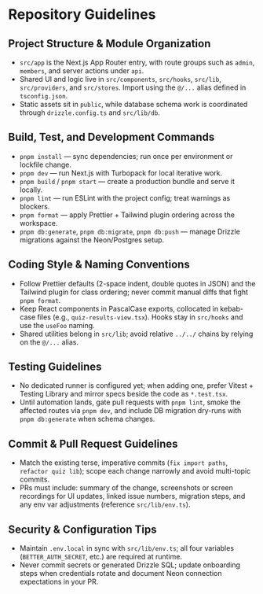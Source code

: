# Repository Guidelines

## Project Structure & Module Organization
- `src/app` is the Next.js App Router entry, with route groups such as `admin`, `members`, and server actions under `api`.
- Shared UI and logic live in `src/components`, `src/hooks`, `src/lib`, `src/providers`, and `src/stores`. Import using the `@/...` alias defined in `tsconfig.json`.
- Static assets sit in `public`, while database schema work is coordinated through `drizzle.config.ts` and `src/lib/db`.

## Build, Test, and Development Commands
- `pnpm install` — sync dependencies; run once per environment or lockfile change.
- `pnpm dev` — run Next.js with Turbopack for local iterative work.
- `pnpm build` / `pnpm start` — create a production bundle and serve it locally.
- `pnpm lint` — run ESLint with the project config; treat warnings as blockers.
- `pnpm format` — apply Prettier + Tailwind plugin ordering across the workspace.
- `pnpm db:generate`, `pnpm db:migrate`, `pnpm db:push` — manage Drizzle migrations against the Neon/Postgres setup.

## Coding Style & Naming Conventions
- Follow Prettier defaults (2-space indent, double quotes in JSON) and the Tailwind plugin for class ordering; never commit manual diffs that fight `pnpm format`.
- Keep React components in PascalCase exports, collocated in kebab-case files (e.g., `quiz-results-view.tsx`). Hooks stay in `src/hooks` and use the `useFoo` naming.
- Shared utilities belong in `src/lib`; avoid relative `../../` chains by relying on the `@/...` alias.

## Testing Guidelines
- No dedicated runner is configured yet; when adding one, prefer Vitest + Testing Library and mirror specs beside the code as `*.test.tsx`.
- Until automation lands, gate pull requests with `pnpm lint`, smoke the affected routes via `pnpm dev`, and include DB migration dry-runs with `pnpm db:generate` when schema changes.

## Commit & Pull Request Guidelines
- Match the existing terse, imperative commits (`fix import paths`, `refactor quiz lib`); scope each change narrowly and avoid multi-topic commits.
- PRs must include: summary of the change, screenshots or screen recordings for UI updates, linked issue numbers, migration steps, and any env var adjustments (reference `src/lib/env.ts`).

## Security & Configuration Tips
- Maintain `.env.local` in sync with `src/lib/env.ts`; all four variables (`BETTER_AUTH_SECRET`, etc.) are required at runtime.
- Never commit secrets or generated Drizzle SQL; update onboarding steps when credentials rotate and document Neon connection expectations in your PR.
